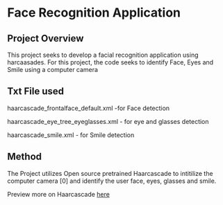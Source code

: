 # Face Recognition Application

## Project Overview
This project seeks to develop a facial recognition application using harcaasades. For this project, the code seeks to identify Face, Eyes and Smile using a computer camera

## Txt File used
haarcascade_frontalface_default.xml -for Face detection

haarcascade_eye_tree_eyeglasses.xml - for eye and glasses detection

haarcascade_smile.xml - for Smile detection

## Method
The Project utilizes Open source pretrained Haarcascade to intitilize the computer camera [0] and identify the user face, eyes, glasses and smile. 

Preview more on Haarcascade [here](https://github.com/opencv/opencv/tree/master/data/haarcascades)
